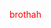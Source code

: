 <html lang="it">
  <head>
    <style>
      html 
      { font-size: "10px"; }
    </style>  
    <meta charset="utf-8">
    <style>
      p { color: red; }
      </style>
  </head>
<body>
  <p>
    brothah
  </p>
</body>
</html>
